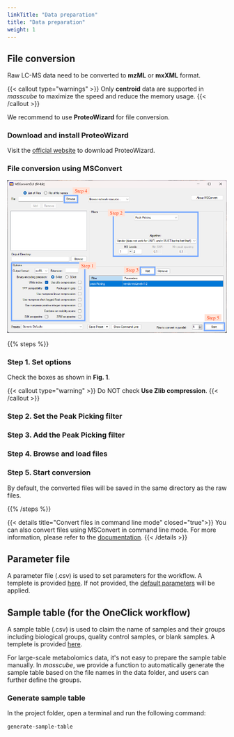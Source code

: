 ```yaml
---
linkTitle: "Data preparation"
title: "Data preparation"
weight: 1
---
```


## File conversion

Raw LC-MS data need to be converted to **mzML** or **mxXML** format.

{{< callout type="warnings" >}}
   Only **centroid** data are supported in *masscube* to maximize the speed and reduce the memory usage.
{{< /callout >}}

We recommend to use **ProteoWizard** for file conversion.

### Download and install ProteoWizard

Visit the [official website](https://proteowizard.sourceforge.io/download.html) to download ProteoWizard.

### File conversion using MSConvert

![](MSConvert.png "Fig. 1. MSConvert GUI")

{{% steps %}}

### Step 1. Set options

Check the boxes as shown in **Fig. 1**.

{{< callout type="warning" >}}
   Do NOT check **Use Zlib compression**.
{{< /callout >}}

### Step 2. Set the Peak Picking filter

### Step 3. Add the Peak Picking filter

### Step 4. Browse and load files

### Step 5. Start conversion

By default, the converted files will be saved in the same directory as the raw files.

{{% /steps %}}

{{< details title="Convert files in command line mode" closed="true">}}
   You can also convert files using MSConvert in command line mode. For more information, please refer to the [documentation](https://proteowizard.sourceforge.io/tools/msconvert.html).
{{< /details >}}


## Parameter file

A parameter file (.csv) is used to set parameters for the workflow. A templete is provided [here](https://github.com/huaxuyu/masscubedocs/blob/main/content/docs/parameters.csv). If not provided, the [default parameters](../parameters) will be applied.


## Sample table (for the OneClick workflow)

A sample table (.csv) is used to claim the name of samples and their groups including biological groups, quality control samples, or blank samples. A templete is provided [here](https://github.com/huaxuyu/masscubedocs/blob/main/content/docs/sample_table.csv).

For large-scale metabolomics data, it's not easy to prepare the sample table manually. In *masscube*, we provide a function to automatically generate the sample table based on the file names in the data folder, and users can further define the groups.

### Generate sample table

In the project folder, open a terminal and run the following command:

```bash
generate-sample-table
```